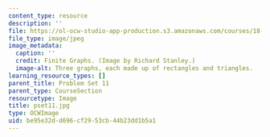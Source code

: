 ```yaml
---
content_type: resource
description: ''
file: https://ol-ocw-studio-app-production.s3.amazonaws.com/courses/18-314-combinatorial-analysis-fall-2014/be95e32dd696cf2953cb44b23dd1b5a1_pset11.jpg
file_type: image/jpeg
image_metadata:
  caption: ''
  credit: Finite Graphs. (Image by Richard Stanley.)
  image-alt: Three graphs, each made up of rectangles and triangles.
learning_resource_types: []
parent_title: Problem Set 11
parent_type: CourseSection
resourcetype: Image
title: pset11.jpg
type: OCWImage
uid: be95e32d-d696-cf29-53cb-44b23dd1b5a1
---
```

